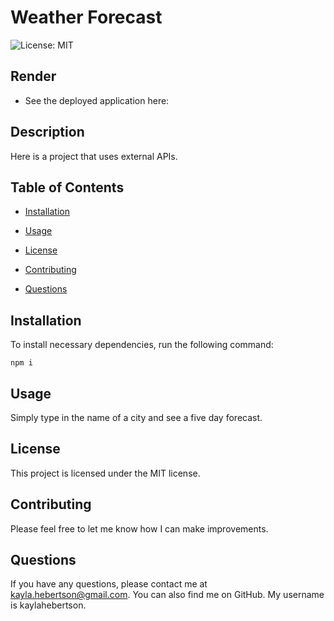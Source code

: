 # Weather Forecast
![License: MIT](https://img.shields.io/badge/License-MIT-blue.svg)

## Render

* See the deployed application here: 

## Description

Here is a project that uses external APIs. 

## Table of Contents

* [Installation](#installation)

* [Usage](#usage)

* [License](#license)


* [Contributing](#contributing)

* [Questions](#questions)

## Installation

To install necessary dependencies, run the following command:

```
npm i
```

## Usage

Simply type in the name of a city and see a five day forecast.

## License
This project is licensed under the MIT license.

## Contributing

Please feel free to let me know how I can make improvements.

## Questions

If you have any questions, please contact me at kayla.hebertson@gmail.com. You can also find me on GitHub. My username is kaylahebertson.
